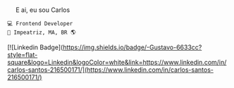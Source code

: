 <img src="https://media.giphy.com/media/hvRJCLFzcasrR4ia7z/giphy.gif" width="15px"> E ai, eu sou Carlos



	💻 Frontend Developer
	🏡 Impeatriz, MA, BR 🌎

[![Linkedin Badge](https://img.shields.io/badge/-Gustavo-6633cc?style=flat-square&logo=Linkedin&logoColor=white&link=https://www.linkedin.com/in/carlos-santos-216500171/](https://www.linkedin.com/in/carlos-santos-216500171/) 

<!-- **carlossantos74/carlossantos74** is a ✨ _special_ ✨ repository because its `README.md` (this file) appears on your GitHub profile. --> 
